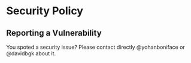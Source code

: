 # Security Policy

## Reporting a Vulnerability

You spoted a security issue? Please contact directly @yohanboniface or @davidbgk about it.
